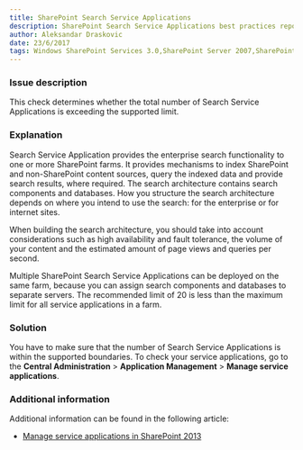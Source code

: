 ```yaml
---
title: SharePoint Search Service Applications
description: SharePoint Search Service Applications best practices report by SPDocKit determines whether the total number of Search Service Applications is exceeding the supported limit.
author: Aleksandar Draskovic 
date: 23/6/2017
tags: Windows SharePoint Services 3.0,SharePoint Server 2007,SharePoint Foundation 2010,SharePoint Server 2010,SharePoint Foundation 2013,SharePoint Server 2013,SharePoint Server 2016
---
```

### Issue description
This check determines whether the total number of Search Service Applications is exceeding the supported limit.
### Explanation
Search Service Application provides the enterprise search functionality to one or more SharePoint farms. It provides mechanisms to index SharePoint and non-SharePoint content sources, query the indexed data and provide search results, where required. The search architecture contains search components and databases. How you structure the search architecture depends on where you intend to use the search: for the enterprise or for internet sites. 

When building the search architecture, you should take into account considerations such as high availability and fault tolerance, the volume of your content and the estimated amount of page views and queries per second.

Multiple SharePoint Search Service Applications can be deployed on the same farm, because you can assign search components and databases to separate servers. The recommended limit of 20 is less than the maximum limit for all service applications in a farm.
### Solution
You have to make sure that the number of Search Service Applications is within the supported boundaries. To check your service applications, go to the **Central Administration** > **Application Management** > **Manage service applications**.
### Additional information 
Additional information can be found in the following article:
* [Manage service applications in SharePoint 2013](https://technet.microsoft.com/en-us/library/ee704544.aspx)